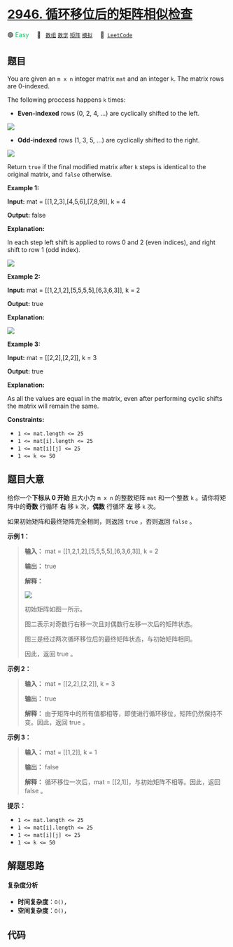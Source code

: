 # [2946. 循环移位后的矩阵相似检查](https://leetcode.com/problems/matrix-similarity-after-cyclic-shifts)

🟢 <font color=#15bd66>Easy</font>&emsp; 🔖&ensp; [`数组`](/leetcode/outline/tag/array.md) [`数学`](/leetcode/outline/tag/math.md) [`矩阵`](/leetcode/outline/tag/matrix.md) [`模拟`](/leetcode/outline/tag/simulation.md)&emsp; 🔗&ensp;[`LeetCode`](https://leetcode.com/problems/matrix-similarity-after-cyclic-shifts)

## 题目

You are given an `m x n` integer matrix `mat` and an integer `k`. The matrix
rows are 0-indexed.

The following proccess happens `k` times:

  * **Even-indexed** rows (0, 2, 4, ...) are cyclically shifted to the left.

![](https://assets.leetcode.com/uploads/2024/05/19/lshift.jpg)

  * **Odd-indexed** rows (1, 3, 5, ...) are cyclically shifted to the right.

![](https://assets.leetcode.com/uploads/2024/05/19/rshift-stlone.jpg)

Return `true` if the final modified matrix after `k` steps is identical to the
original matrix, and `false` otherwise.



**Example 1:**

**Input:** mat = [[1,2,3],[4,5,6],[7,8,9]], k = 4

**Output:** false

**Explanation:**

In each step left shift is applied to rows 0 and 2 (even indices), and right
shift to row 1 (odd index).

![](https://assets.leetcode.com/uploads/2024/05/19/t1-2.jpg)

**Example 2:**

**Input:** mat = [[1,2,1,2],[5,5,5,5],[6,3,6,3]], k = 2

**Output:** true

**Explanation:**

![](https://assets.leetcode.com/uploads/2024/05/19/t1-3.jpg)

**Example 3:**

**Input:** mat = [[2,2],[2,2]], k = 3

**Output:** true

**Explanation:**

As all the values are equal in the matrix, even after performing cyclic shifts
the matrix will remain the same.



**Constraints:**

  * `1 <= mat.length <= 25`
  * `1 <= mat[i].length <= 25`
  * `1 <= mat[i][j] <= 25`
  * `1 <= k <= 50`


## 题目大意

给你一个**下标从 0 开始** 且大小为 `m x n` 的整数矩阵 `mat` 和一个整数 `k` 。请你将矩阵中的**奇数** 行循环 **右** 移
`k` 次，**偶数** 行循环 **左** 移 `k` 次。

如果初始矩阵和最终矩阵完全相同，则返回 `true` ，否则返回 `false` 。



**示例 1：**

> 
> 
> 
> 
> 
> **输入：** mat = [[1,2,1,2],[5,5,5,5],[6,3,6,3]], k = 2
> 
> **输出：** true
> 
> **解释：**
> 
> ![](https://assets.leetcode.com/uploads/2023/10/29/similarmatrix.png)
> 
> 
> 
> 初始矩阵如图一所示。
> 
> 图二表示对奇数行右移一次且对偶数行左移一次后的矩阵状态。
> 
> 图三是经过两次循环移位后的最终矩阵状态，与初始矩阵相同。
> 
> 因此，返回 true 。
> 
> 

**示例 2：**

> 
> 
> 
> 
> 
> **输入：** mat = [[2,2],[2,2]], k = 3
> 
> **输出：** true
> 
> **解释：** 由于矩阵中的所有值都相等，即使进行循环移位，矩阵仍然保持不变。因此，返回 true 。
> 
> 

**示例 3：**

> 
> 
> 
> 
> 
> **输入：** mat = [[1,2]], k = 1
> 
> **输出：** false
> 
> **解释：** 循环移位一次后，mat = [[2,1]]，与初始矩阵不相等。因此，返回 false 。
> 
> 



**提示：**

  * `1 <= mat.length <= 25`
  * `1 <= mat[i].length <= 25`
  * `1 <= mat[i][j] <= 25`
  * `1 <= k <= 50`


## 解题思路

#### 复杂度分析

- **时间复杂度**：`O()`，
- **空间复杂度**：`O()`，

## 代码

```javascript

```